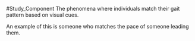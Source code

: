 #Study_Component 
The phenomena where individuals match their gait pattern based on visual cues.

An example of this is someone who matches the pace of someone leading them.